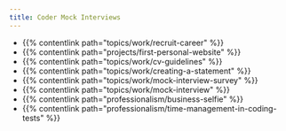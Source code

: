 ```yaml
---
title: Coder Mock Interviews
---
```


- {{% contentlink path="topics/work/recruit-career" %}}
- {{% contentlink path="projects/first-personal-website" %}}
- {{% contentlink path="topics/work/cv-guidelines" %}}
- {{% contentlink path="topics/work/creating-a-statement" %}}
- {{% contentlink path="topics/work/mock-interview-survey" %}}
- {{% contentlink path="topics/work/mock-interview" %}}
- {{% contentlink path="professionalism/business-selfie" %}}
- {{% contentlink path="professionalism/time-management-in-coding-tests" %}}
